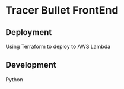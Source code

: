 # Tracer Bullet FrontEnd

## Deployment

Using Terraform to deploy to AWS Lambda

## Development

Python